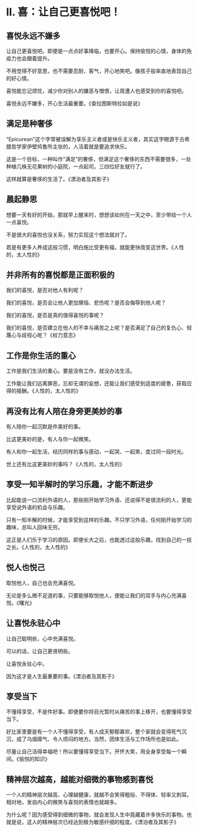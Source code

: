 <link href="../../css/style.css" rel="stylesheet" type="text/css" />

# Ⅱ. 喜：让自己更喜悦吧！

## 喜悦永远不嫌多

<div class="p">
<div class="wavy">


让自己更喜悦吧。即便是一点点好事降临，也要开心。保持愉悦的心情，身体的免疫力也会跟着提升。

不用觉得不好意思，也不需要忍耐、客气，开心地笑吧。像孩子般率直地表现自己的好心情。

喜悦能忘记烦忧，减少你对别人的嫌恶与憎恨，让周遭人也感受到你的喜悦吧。

喜悦永远不嫌多，开心生活最重要。《查拉图斯特拉如是说》

		

</div>
</div>


## 满足是种奢侈

<div class="p">
<div class="wavy">


“Epicurean”这个字常被误解为享乐主义者或是快乐主义者，其实这字眼源于古希腊哲学家伊壁鸠鲁所主张的，人活着就是要追求快乐。

这是一个目标，一种叫作“满足”的奢侈，但满足这个奢侈的东西不需要很多，一处种植几株无花果树的小庭院，一点起司，三四位好友就行了。

这样就算是奢侈的生活了。《漂泊者及其影子》

</div>
</div>


## 晨起静思

<div class="p">
<div class="wavy">


想要一天有好的开始，那就早上醒来时，想想该如何在一天之中，至少带给一个人一点喜悦。

不是很大的喜悦也没关系，努力实现这个想法就对了。

若是有更多人养成这般习惯，明白施比受更有福，就能更快改变这世界。《人性的，太人性的》

</div>
</div>


## 并非所有的喜悦都是正面积极的

<div class="p">
<div class="wavy">


我们的喜悦，是否对他人有利呢？

我们的喜悦，是否会让他人更加懊恼、悲伤呢？是否会侮辱到他人呢？

我们的喜悦，是否是真的值得喜悦的事呢？

我们的喜悦，是否建立在他人的不幸与痛苦之上呢？是否满足了自己的复仇心、轻蔑心与歧视心呢？《权力意志》

</div>
</div>


## 工作是你生活的重心

<div class="p">
<div class="wavy">


工作是我们生活的重心。要是没有工作，就没办法生活。

工作能让我们远离罪恶，忘却无谓的妄想，还能让我们感受到适度的疲惫，获取应得的报酬。《人性的，太人性的》

</div>
</div>

## 再没有比有人陪在身旁更美妙的事

<div class="p">
<div class="wavy">

有人陪你一起沉默是件美好的事。

比这更美妙的是，有人与你一起微笑。

有人和你一起生活，经历同样的事与感动，一起哭、一起笑，度过同一段时光。

世上还有比这更美妙的事吗？《人性的，太人性的》

</div>
</div>


## 享受一知半解时的学习乐趣，才能不断进步

<div class="p">
<div class="wavy">


比起能说一口流利外语的人，那些刚开始学习外语、还说得不是很流利的人，更能享受说外语的机会与乐趣。

只有一知半解的时候，才能享受到这样的乐趣。不只学习外语，任何刚开始学习的趣味，总叫人回味无穷。

这正是人们乐于学习的原因。即便长大之后，也能透过这般乐趣，找到自己的一技之长。《人性的，太人性的》

</div>
</div>


## 悦人也悦己

<div class="p">
<div class="wavy">


取悦他人，自己也会充满喜悦。

无论是多么微不足道的事，只要能够取悦他人，便能让我们的双手与内心充满喜悦。《曙光》

</div>
</div>

## 让喜悦永驻心中

<div class="p">
<div class="wavy">

让自己聪明些，心中充满喜悦。

可以的话，让自己更贤明些。

让喜悦永驻心中。

因为这才是人生最重要的事。《漂泊者及其影子》

</div>
</div>


## 享受当下

<div class="p">
<div class="wavy">


不懂得享受，不是件好事。即便要你将目光暂时从痛苦的事上移开，也要懂得享受当下。

好比家里要是有一个人不懂得享受，有人成天郁郁寡欢，整个家就会变得死气沉沉，成了乌烟瘴气、令人烦闷的地方。当然，团体生活与工作场所也是如此。

尽量让自己活得幸福吧！所以要懂得享受当下。开怀大笑，用全身享受每一个瞬间。《愉悦的知识》

</div>
</div>


## 精神层次越高，越能对细微的事物感到喜悦

<div class="p">
<div class="wavy">


一个人的精神层次越高、心理越健康，就越不会笑得粗俗、不得体、轻率又刺耳。相对地，发自内心的微笑与喜悦的表情也就越多。

为什么呢？因为感受得到细微的事物，就会发现人生中竟藏着许多快乐的事物。也就是说，这人的精神层次已经达到极为敏感纤细的程度。《漂泊者及其影子》

